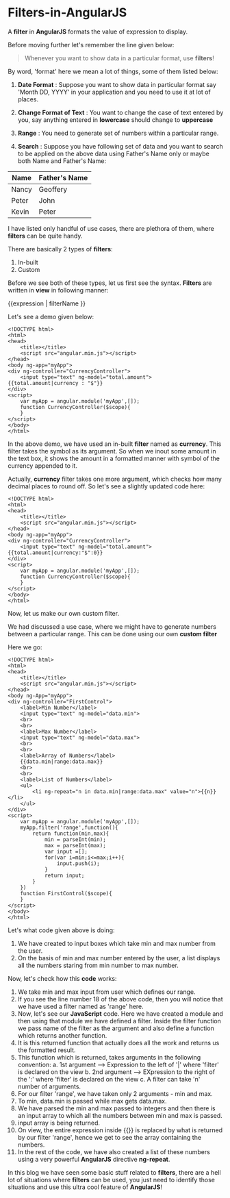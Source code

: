 Filters-in-AngularJS
====================

A **filter** in **AngularJS** formats the value of expression to display.

Before moving further let's remember the line given below:

> Whenever you want to show data in a particular format, use **filters**!

By word, 'format' here we mean a lot of things, some of them listed below:

1. **Date Format** : Suppose you want to show data in particular format say 'Month DD, YYYY' in your application and you need to use it at lot of places.

2. **Change Format of Text** : You want to change the case of text entered by you, say anything entered in **lowercase** should change to **uppercase**

3. **Range** : You need to generate set of numbers within a particular range.

4. **Search** : Suppose you have following set of data and you want to search to be applied on the above data using Father's Name only or maybe both Name and Father's Name:

Name   | Father's Name
------ | ----------------
Nancy  | Geoffery
Peter  | John
Kevin  | Peter

I have listed only handful of use cases, there are plethora of them, where **filters** can be quite handy.

There are basically 2 types of **filters**:

1. In-built
2. Custom

Before we see both of these types, let us first see the syntax. **Filters** are written in **view** in following manner:

{{expression | filterName }}

Let's see a demo given below:

```
<!DOCTYPE html>
<html>
<head>
    <title></title>
    <script src="angular.min.js"></script>
</head>
<body ng-app="myApp">
<div ng-controller="CurrencyController">
    <input type="text" ng-model="total.amount">
{{total.amount|currency : "$"}}
</div>
<script>
    var myApp = angular.module('myApp',[]);
    function CurrencyController($scope){
    }
</script>
</body>
</html>
```
In the above demo, we have used an in-built **filter** named as **currency**. This filter takes the symbol as its argument. So when we inout some amount in the text box, it shows the amount in a formatted manner with symbol of the currency appended to it.

Actually, **currency** filter takes one more argument, which checks how many decimal places to round off. So let's see a slightly updated code here:

```
<!DOCTYPE html>
<html>
<head>
    <title></title>
    <script src="angular.min.js"></script>
</head>
<body ng-app="myApp">
<div ng-controller="CurrencyController">
    <input type="text" ng-model="total.amount">
{{total.amount|currency:"$":0}}
</div>
<script>
    var myApp = angular.module('myApp',[]);
    function CurrencyController($scope){
    }
</script>
</body>
</html>
```
Now, let us make our own custom filter.

We had discussed a use case, where we might have to generate numbers between a particular range. This can be done using our own **custom filter**

Here we go:

```
<!DOCTYPE html>
<html>
<head>
    <title></title>
    <script src="angular.min.js"></script>
</head>
<body ng-App="myApp">
<div ng-controller="FirstControl">
    <label>Min Number</label>
    <input type="text" ng-model="data.min">
    <br>
    <br>
    <label>Max Number</label>
    <input type="text" ng-model="data.max">
    <br>
    <br>
    <label>Array of Numbers</label>
    {{data.min|range:data.max}}
    <br>
    <br>
    <label>List of Numbers</label>
    <ul>
        <li ng-repeat="n in data.min|range:data.max" value="n">{{n}}</li>
    </ul>
</div>
<script>
    var myApp = angular.module('myApp',[]);
    myApp.filter('range',function(){
        return function(min,max){
            min = parseInt(min);
            max = parseInt(max);
            var input =[];
            for(var i=min;i<=max;i++){
                input.push(i);
            }
            return input;
        }
    })
    function FirstControl($scope){
    }
</script>
</body>
</html>
```

Let's what code given above is doing:

1. We have created to input boxes which take min and max number from the user.
2. On the basis of min and max number entered by the user, a list displays all the numbers staring from min number to max number.

Now, let's check how this **code** works:

1. We take min and max input from user which defines our range.
2. If you see the line number 18 of the above code, then you will notice that we have used a filter named as 'range' here.
3. Now, let's see our **JavaScript** code. Here we have created a module and then using that module we have defined a filter. Inside the filter function we pass name of the filter as the argument and also define a function which returns another function.
4. It is this returned function that actually does all the work and returns us the formatted result.
5. This function which is returned, takes arguments in the following convention:
a. 1st argument --> Expression to the left of '|' where 'filter' is declared on the view
b. 2nd argument --> EXpression to the right of the ':' where 'filter' is declared on the view
c. A filter can take 'n' number of arguments.
6. For our filter 'range', we have taken only 2 arguments - min and max.
7. To min, data.min is passed while max gets data.max.
8. We have parsed the min and max passed to integers and then there is an input array to which all the numbers between min and max is passed.
9. input array is being returned.
10. On view, the entire expression inside {{}} is replaced by what is returned by our filter 'range', hence we get to see the array containing the numbers.
11. In the rest of the code, we have also created a list of these numbers using a very powerful **AngularJS** directive **ng-repeat**.

In this blog we have seen some basic stuff related to **filters**, there are a hell lot of situations where **filters** can be used, you just need to identify those situations and use this ultra cool feature of **AngularJS**!
